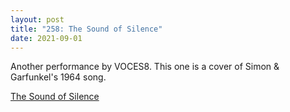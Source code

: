 ```yaml
---
layout: post
title: "258: The Sound of Silence"
date: 2021-09-01
---
```


Another performance by VOCES8. This one is a cover of Simon & Garfunkel's 1964 song. 

[The Sound of Silence](https://youtu.be/KXJNLb71VH4)
